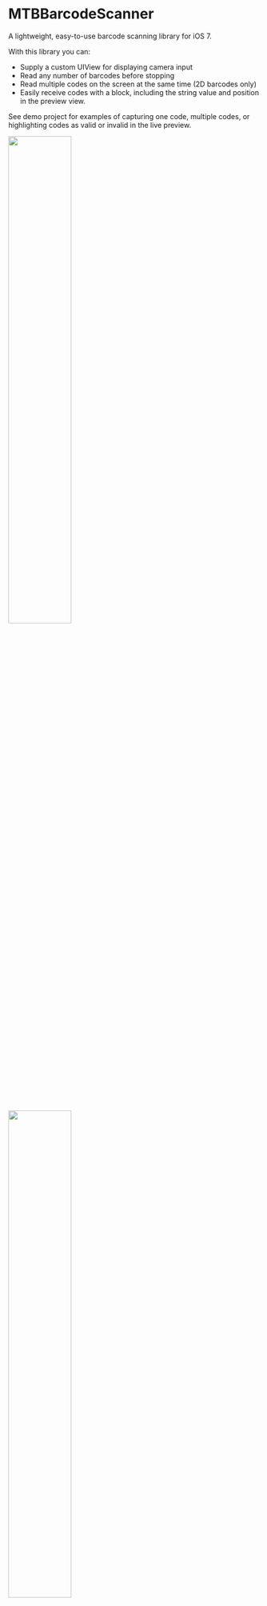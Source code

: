 # MTBBarcodeScanner

A lightweight, easy-to-use barcode scanning library for iOS 7. 

With this library you can:

- Supply a custom UIView for displaying camera input
- Read any number of barcodes before stopping
- Read multiple codes on the screen at the same time (2D barcodes only)
- Easily receive codes with a block, including the string value and position in the preview view.

See demo project for examples of capturing one code, multiple codes, or highlighting codes as valid or invalid in the live preview.

<img src="https://raw2.github.com/mikebuss/MTBBarcodeScanner/master/Assets/basic.PNG" width=50% height=50%>

<img src="https://raw2.github.com/mikebuss/MTBBarcodeScanner/master/Assets/advanced.PNG" width=50% height=50%>


## Installation

MTBBarcodeScanner can be installed via [CocoaPods](http://cocoapods.org) by adding the following line to your Podfile:

`pod "MTBBarcodeScanner"`

## Example Usage

#### Initialization

To initialize an instance of `MTBBarcodeScanner`:

```objective-c
scanner = [[MTBBarcodeScanner alloc] initWithPreviewView:self.previewView];
```

Where `previewView` is the `UIView` in which the camera input will be displayed.

If you only want to scan for certain MetaObjectTypes, you can initialize with the `initWithMetadataObjectTypes:previewView:` method:

```objective-c
scanner = [[MTBBarcodeScanner alloc] initWithMetadataObjectTypes:@[AVMetadataObjectTypeQRCode]
                                                              previewView:self.previewView];
```

#### Scanning

To read the first code and stop scanning:

```objective-c
[self.scanner startScanningWithResultBlock:^(NSArray *codes) {
        AVMetadataMachineReadableCodeObject *code = [codes firstObject];
        NSLog(@"Found code: %@", code.stringValue);
        [self.scanner stopScanning];
    }];
```

If the camera is pointed at more than one 2-dimensional code, you can read all of them:

```objective-c
[self.scanner startScanningWithResultBlock:^(NSArray *codes) {
        for (AVMetadataMachineReadableCodeObject *code in codes) {
            NSLog(@"Found code: %@", code.stringValue);
        }
        [self.scanner stopScanning];
    }];
```

**Note:** This doesn't work for 1-dimensional barcodes. See [relevant Apple document](https://developer.apple.com/library/ios/technotes/tn2325/_index.html).

To continuously read and only output unique codes: 

```objective-c
[self.scanner startScanningWithResultBlock:^(NSArray *codes) {
        for (AVMetadataMachineReadableCodeObject *code in codes) {
            if ([self.uniqueCodes indexOfObject:code.stringValue] == NSNotFound) {
                [self.uniqueCodes addObject:code.stringValue];
                gs
                NSLog(@"Found unique code: %@", code.stringValue);
            }
        }
    }];
```

## Sample Barcodes

<img src="https://raw2.github.com/mikebuss/MTBBarcodeScanner/master/Assets/valid.png" width=150 height=150>

<img src="https://raw2.github.com/mikebuss/MTBBarcodeScanner/master/Assets/invalid.png" width=150 height=150>

## Developer

Mike Buss
- [Website](http://mikebuss.com)
- [GitHub](https://github.com/mikebuss)
- [Twitter](https://twitter.com/michaeltbuss)
- [Email](mailto:mike@mikebuss.com)

## License

MTBBarcodeScanner is available under the MIT license. See the LICENSE file for more info.

